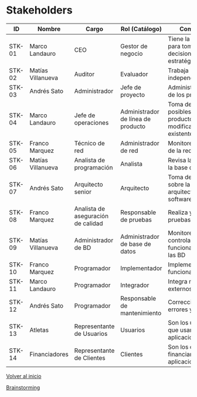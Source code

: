 # Stakeholders


| ID  | Nombre          | Cargo                          | Rol (Catálogo)                    | Comentario                                                     |
|--------|-----------------|--------------------------------|-----------------------------------|----------------------------------------------------------------|
| STK-01 | Marco Landauro  | CEO                            | Gestor de negocio                 | Tiene la autoridad para tomar todas las decisiones estratégicas |
| STK-02 | Matías Villanueva | Auditor                        | Evaluador                         | Trabaja independientemente                                      |
| STK-03 | Andrés Sato     | Administrador                  | Jefe de proyecto                  | Administra el flujo de los proyectos                            |
| STK-04 | Marco Landauro  | Jefe de operaciones            | Administrador de línea de producto | Toma decisiones de posibles nuevos productos o modificaciones a ya existentes |
| STK-05 | Franco Marquez  | Técnico de red                 | Administrador de red              | Monitoreo y control de la red                                   |
| STK-06 | Matías Villanueva | Analista de programación       | Analista                          | Revisa la calidad de la base de código                          |
| STK-07 | Andrés Sato     | Arquitecto senior              | Arquitecto                        | Toma decisiones sobre la arquitectura del software              |
| STK-08 | Franco Marquez  | Analista de aseguración de calidad | Responsable de pruebas            | Realiza y verifica las pruebas                                  |
| STK-09 | Matías Villanueva | Administrador de BD            | Administrador de base de datos    | Monitorea y controla el correcto funcionamiento de las BD       |
| STK-10 | Franco Marquez  | Programador                    | Implementador                     | Implementación de funcionalidades                               |
| STK-11 | Marco Landauro  | Programador                    | Integrador                        | Integra módulos externos                                        |
| STK-12 | Andrés Sato     | Programador                    | Responsable de mantenimiento      | Corrección de errores y bugs                                    |
| STK-13 | Atletas         | Representante de Usuarios      | Usuarios                          | Son los usuarios que usarían la aplicación                      |
| STK-14 | Financiadores   | Representante de Clientes      | Clientes                          | Son los clientes que financiarían la aplicación                 |

[Volver al inicio](./QAW.md)

[Brainstorming](./1.%20Brainstorming.md)